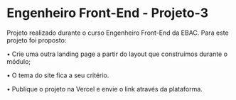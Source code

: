 # Engenheiro Front-End - Projeto-3
Projeto realizado durante o curso Engenheiro Front-End da EBAC. Para este projeto foi proposto:

• Crie uma outra landing page a partir do layout que 
construímos durante o módulo;

• O tema do site fica a seu critério.

• Publique o projeto na Vercel e envie o link através 
da plataforma.
